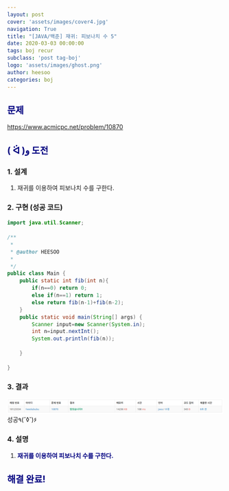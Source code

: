 ```yaml
---
layout: post
cover: 'assets/images/cover4.jpg'
navigation: True
title: "[JAVA/백준] 재귀: 피보나치 수 5"
date: 2020-03-03 00:00:00
tags: boj recur
subclass: 'post tag-boj'
logo: 'assets/images/ghost.png'
author: heesoo
categories: boj
---
```

## <span style="color:navy">문제</span>
<https://www.acmicpc.net/problem/10870>

## <span style="color:navy">( ᐛ )و 도전</span>

### 1. 설계
1. 재귀를 이용하여 피보나치 수를 구한다.

### 2. 구현 (성공 코드)
```java
import java.util.Scanner;

/**
 * 
 * @author HEESOO
 *
 */
public class Main {
	public static int fib(int n){
		if(n==0) return 0;
		else if(n==1) return 1;
		else return fib(n-1)+fib(n-2);		
	}
	public static void main(String[] args) {
		Scanner input=new Scanner(System.in);
		int n=input.nextInt();
		System.out.println(fib(n));
		
	}
	
}

 ```

### 3. 결과
![실행결과](./assets/images/200303_9.PNG)
성공٩(˘◊˘)۶

### 4. 설명
1. **<span style="color:navy">재귀를 이용하여 피보나치 수를 구한다.</span>**

## <span style="color:navy">해결 완료!</span>
